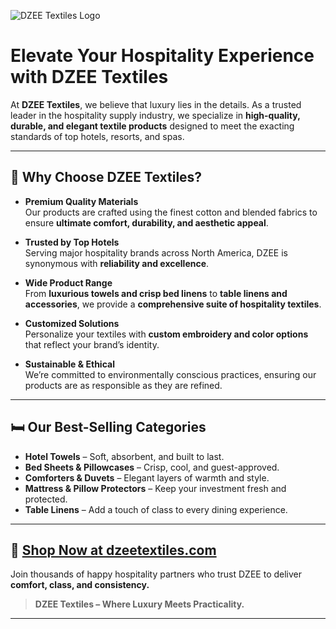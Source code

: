 ![DZEE Textiles Logo](https://media.licdn.com/dms/image/v2/D560BAQEbCxtKj2jL0w/company-logo_200_200/company-logo_200_200/0/1733414613773/dzeetextilesllc_logo?e=2147483647&v=beta&t=90CDHL6RoiC6salwirJ7INrC99eL_q9OEhWS9ef0rYA)

# **Elevate Your Hospitality Experience with DZEE Textiles**

At **DZEE Textiles**, we believe that luxury lies in the details. As a trusted leader in the hospitality supply industry, we specialize in **high-quality, durable, and elegant textile products** designed to meet the exacting standards of top hotels, resorts, and spas.

---

## 🌟 Why Choose DZEE Textiles?

- **Premium Quality Materials**  
  Our products are crafted using the finest cotton and blended fabrics to ensure **ultimate comfort, durability, and aesthetic appeal**.

- **Trusted by Top Hotels**  
  Serving major hospitality brands across North America, DZEE is synonymous with **reliability and excellence**.

- **Wide Product Range**  
  From **luxurious towels and crisp bed linens** to **table linens and accessories**, we provide a **comprehensive suite of hospitality textiles**.

- **Customized Solutions**  
  Personalize your textiles with **custom embroidery and color options** that reflect your brand’s identity.

- **Sustainable & Ethical**  
  We’re committed to environmentally conscious practices, ensuring our products are as responsible as they are refined.

---

## 🛏️ Our Best-Selling Categories

- **Hotel Towels** – Soft, absorbent, and built to last.
- **Bed Sheets & Pillowcases** – Crisp, cool, and guest-approved.
- **Comforters & Duvets** – Elegant layers of warmth and style.
- **Mattress & Pillow Protectors** – Keep your investment fresh and protected.
- **Table Linens** – Add a touch of class to every dining experience.

---

## 🔗 [Shop Now at dzeetextiles.com](https://www.dzeeusa.com)

Join thousands of happy hospitality partners who trust DZEE to deliver **comfort, class, and consistency.**

> **DZEE Textiles – Where Luxury Meets Practicality.**

---

